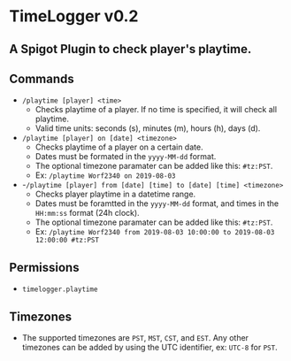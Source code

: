 # TimeLogger v0.2
## A Spigot Plugin to check player's playtime. 

## Commands
* `/playtime [player] <time>`
  - Checks playtime of a player. If no time is specified, it will check all playtime.
  - Valid time units: seconds (s), minutes (m), hours (h), days (d).
* `/playtime [player] on [date] <timezone>`
  - Checks playtime of a player on a certain date.
  - Dates must be formated in the `yyyy-MM-dd` format.
  - The optional timezone paramater can be added like this: `#tz:PST`.
  - Ex: `/playtime Worf2340 on 2019-08-03`
* -`/playtime [player] from [date] [time] to [date] [time] <timezone>`
  - Checks player playtime in a datetime range. 
  - Dates must be foramtted in the `yyyy-MM-dd` format, and times in the `HH:mm:ss` format (24h clock). 
  - The optional timezone paramater can be added like this: `#tz:PST`.
  - Ex: `/playtime Worf2340 from 2019-08-03 10:00:00 to 2019-08-03 12:00:00 #tz:PST`
  
## Permissions
* `timelogger.playtime`

## Timezones 
* The supported timezones are `PST`, `MST`, `CST`, and `EST`. Any other timezones can be added by using the UTC identifier, ex: `UTC-8` for `PST`.
 

